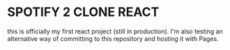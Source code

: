 # SPOTIFY 2 CLONE REACT
this is officially my first react project (still in production). I'm also testing an alternative way of committing to this repository and hosting it with Pages.
